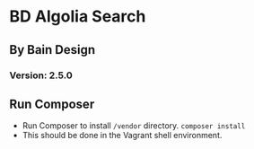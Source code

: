 # BD Algolia Search

## By Bain Design

### Version: 2.5.0

## Run Composer

-  Run Composer to install `/vendor` directory. `composer install`
-  This should be done in the Vagrant shell environment.
